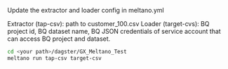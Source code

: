 Update the extractor and loader config in meltano.yml

Extractor (tap-csv): path to customer_100.csv
Loader (target-cvs): BQ project id, BQ dataset name, BQ JSON credentials of service account that can access BQ project and dataset.

```bash
cd <your path>/dagster/GX_Meltano_Test
meltano run tap-csv target-csv
```
